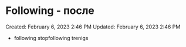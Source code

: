 # Following - после

Created: February 6, 2023 2:46 PM
Updated: February 6, 2023 2:46 PM

- following stopfollowing trenigs